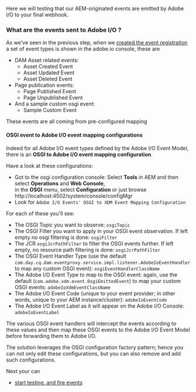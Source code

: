 


Here we will testing that our AEM-originated events are emitted by Adobe I/O to your final webhook.


### What are the events sent to Adobe I/O ?

As we've seen in the previous step, when we [created the event registration](./3.aem-event-registration.md)
a set of event types is shown in the adobe.io console, these are 

* DAM Asset related events:
  * Asset Created Event 	
  * Asset Updated Event 	
  * Asset Deleted Event 
* Page publication events:
  * Page Published Event 	
  *	Page Unpublished Event 	
* And a sample custom osgi event:
  * Sample Custom Event 	

These events are all coming from pre-configured mapping

#### OSGI event to Adobe I/O event mapping configurations

Indeed for all Adobe I/O event types defined by the Adobe I/O Event Model,
 there is an **OSGI to Adobe I/O event mapping configuration**.
 
Have a look at these configurations:
* Got to the osgi configuration console: Select **Tools** in AEM and then select **Operations** and **Web Console**,  
in the **OSGI** menu, select **Configuration** or just browse http://localhost:4502/system/console/configMgr
* Look for `Adobe I/O Events' OSGI to XDM Event Mapping Configuration` 

For each of these you'll see:

* The OSGI Topic you want to observe: `osgiTopic`
* The OSGI Filter you want to apply in your OSGI event observation. If left empty no osgi filtering is done: `osgiFilter`
* The JCR `osgiJcrPathFilter` to filter the OSGI events further. If left empty, no resource path filtering is done: `osgiJcrPathFilter`
* The OSGI Event Handler Type (use the default `com.day.cq.dam.eventproxy.service.impl.listener.AdobeIoEventHandler` to map any custom OSGI event): `osgiEventHandlerClassName`
* The Adobe I/O Event Type to map to the OSGI event: again, use the default (`com.adobe.xdm.event.OsgiEmittedEvent`) to map your custom OSGI events: `adobeIoXdmEventClassName`
* The Adobe I/O Event Code (unique to your event provider; in other words, unique to your AEM instance/cluster): `adobeIoEventCode`
* The Adobe I/O Event Label as it will appear on the Adobe I/O Console: `adobeIoEventLabel`
  
The various OSGI event handlers will intercept the events according to these values 
and then map these OSGI events to the Adobe I/O Event Model before forwarding them to Adobe I/O.

The solution leverages the OSGI configuration factory pattern; 
hence you can not only edit these configurations, but you can also remove and add such configurations.


Next your can
* [start testing, and fire events](5.aem-event-emitting.md)
